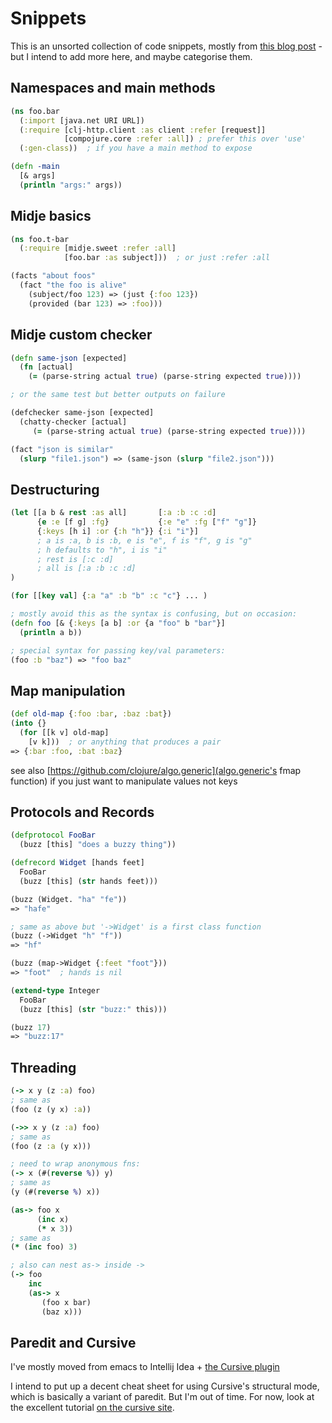 # Snippets

This is an unsorted collection of code snippets, mostly from [this blog post](http://blog.korny.info/2014/05/11/snippets.html) - but I intend to add more here, and maybe categorise them.

## Namespaces and main methods

```clojure
(ns foo.bar
  (:import [java.net URI URL])
  (:require [clj-http.client :as client :refer [request]]
            [compojure.core :refer :all]) ; prefer this over 'use'
  (:gen-class))  ; if you have a main method to expose

(defn -main
  [& args]
  (println "args:" args))
```

## Midje basics

```clojure
(ns foo.t-bar
  (:require [midje.sweet :refer :all]
            [foo.bar :as subject]))  ; or just :refer :all

(facts "about foos"
  (fact "the foo is alive"
    (subject/foo 123) => (just {:foo 123})
    (provided (bar 123) => :foo)))
```

## Midje custom checker

```clojure
(defn same-json [expected]
  (fn [actual]
    (= (parse-string actual true) (parse-string expected true))))

; or the same test but better outputs on failure

(defchecker same-json [expected]
  (chatty-checker [actual]
     (= (parse-string actual true) (parse-string expected true))))

(fact "json is similar"
  (slurp "file1.json") => (same-json (slurp "file2.json")))
```

## Destructuring

```clojure
(let [[a b & rest :as all]       [:a :b :c :d]
      {e :e [f g] :fg}           {:e "e" :fg ["f" "g"]}
      {:keys [h i] :or {:h "h"}} {:i "i"}]
      ; a is :a, b is :b, e is "e", f is "f", g is "g"
      ; h defaults to "h", i is "i"
      ; rest is [:c :d]
      ; all is [:a :b :c :d]
)

(for [[key val] {:a "a" :b "b" :c "c"} ... )

; mostly avoid this as the syntax is confusing, but on occasion:
(defn foo [& {:keys [a b] :or {a "foo" b "bar"}]
  (println a b))

; special syntax for passing key/val parameters:
(foo :b "baz") => "foo baz"
```

## Map manipulation

```clojure
(def old-map {:foo :bar, :baz :bat})
(into {}
  (for [[k v] old-map]
    [v k]))  ; or anything that produces a pair
=> {:bar :foo, :bat :baz}
```

see also [https://github.com/clojure/algo.generic](algo.generic's fmap function) if you just want to manipulate values not keys

## Protocols and Records

```clojure
(defprotocol FooBar
  (buzz [this] "does a buzzy thing"))

(defrecord Widget [hands feet]
  FooBar
  (buzz [this] (str hands feet)))

(buzz (Widget. "ha" "fe"))
=> "hafe"

; same as above but '->Widget' is a first class function
(buzz (->Widget "h" "f"))
=> "hf"

(buzz (map->Widget {:feet "foot"}))
=> "foot"  ; hands is nil

(extend-type Integer
  FooBar
  (buzz [this] (str "buzz:" this)))

(buzz 17)
=> "buzz:17"
```

## Threading

```clojure
(-> x y (z :a) foo)
; same as
(foo (z (y x) :a))

(->> x y (z :a) foo)
; same as
(foo (z :a (y x)))

; need to wrap anonymous fns:
(-> x (#(reverse %)) y)
; same as
(y (#(reverse %) x))

(as-> foo x
      (inc x)
      (* x 3))
; same as
(* (inc foo) 3)

; also can nest as-> inside ->
(-> foo
    inc
    (as-> x
       (foo x bar)
       (baz x)))
```

## Paredit and Cursive

I've mostly moved from emacs to Intellij Idea + [the Cursive plugin](https://cursiveclojure.com/)

I intend to put up a decent cheat sheet for using Cursive's structural mode, which is basically a variant of paredit.  But I'm out of time.  For now, look at the excellent tutorial [on the cursive site](https://cursiveclojure.com/userguide/paredit.html).

